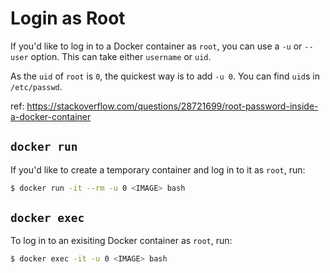 # Login as Root

If you'd like to log in to a Docker container as `root`, you can use a `-u` or `--user` option.
This can take either `username` or `uid`.

As the `uid` of `root` is `0`, the quickest way is to add `-u 0`.
You can find `uid`s in `/etc/passwd`.

ref: https://stackoverflow.com/questions/28721699/root-password-inside-a-docker-container

## `docker run`
If you'd like to create a temporary container and log in to it as `root`, run:

```bash
$ docker run -it --rm -u 0 <IMAGE> bash
```

## `docker exec`
To log in to an exisiting Docker container as `root`, run:

```bash
$ docker exec -it -u 0 <IMAGE> bash
```
